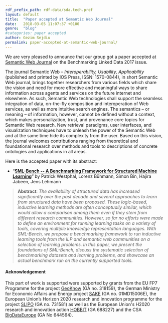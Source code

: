 ```yaml
---
rdf_prefix_path: rdf-data/sda.tech.pref
layout: default
title:  "Paper accepted at Semantic Web Journal"
date:   2018-03-05 11:07:37 +0100
genre:  "blog"
#categories: paper accepted
author: Gezim Sejdiu
permalink: paper-accepted-at-semantic-web-journal/
---
```

We are very pleased to announce that our group got a paper accepted at [Semantic Web Journal](http://www.semantic-web-journal.net/) on the Benchmarking Linked Data 2017 issue.
<!--more-->
The journal Semantic Web – _Interoperability, Usability, Applicability_ (published and printed by IOS Press, ISSN: 1570-0844), in short Semantic Web journal, brings together researchers from various fields which share the vision and need for more effective and meaningful ways to share information across agents and services on the future internet and elsewhere. As such, Semantic Web technologies shall support the seamless integration of data, on-the-fly composition and interoperation of Web services, as well as more intuitive search engines. The semantics – or meaning – of information, however, cannot be defined without a context, which makes personalization, trust, and provenance core topics for Semantic Web research. New retrieval paradigms, user interfaces, and visualization techniques have to unleash the power of the Semantic Web and at the same time hide its complexity from the user. Based on this vision, the journal welcomes contributions ranging from theoretical and foundational research over methods and tools to descriptions of concrete ontologies and applications in all areas.

Here is the accepted paper with its abstract:
* “**[SML-Bench -- A Benchmarking Framework for Structured Machine Learning](http://www.semantic-web-journal.net/system/files/swj1810.pdf)**”
 by Patrick Westphal, Lorenz Bühmann, Simon Bin, Hajira Jabeen, Jens Lehmann

 >**Abstract**: _The availability of structured data has increased significantly over the past decade and several approaches to learn from structured data have been proposed. These logic-based, inductive learning methods are often conceptually similar, which would allow a comparison among them even if they stem from different research communities. However, so far no efforts were made to define an environment for running learning tasks on a variety of tools, covering multiple knowledge representation languages. With SML-Bench, we propose a benchmarking framework to run inductive learning tools from the ILP and semantic web communities on a selection of learning problems. In this paper, we present the foundations of SML-Bench, discuss the systematic selection of benchmarking datasets and learning problems, and showcase an actual benchmark run on the currently supported tools._

#### Acknowledgement
This part of work is supported were supported by grants from the EU FP7 Programme for the project [GeoKnow](http://geoknow.eu) (GA no. 318159), the German Ministry for Economic Affairs and Energy project [SAKE](https://www.sake-projekt.de/) (GA no. 01MD15006E), the European Union’s Horizon 2020 research and innovation programme for the project [SLIPO](http://www.slipo.eu/) (GA no. 731581) as well as the European Union's H2020 research and innovation action [HOBBIT](https://project-hobbit.eu/) (GA 688227) and the CSA [BigDataEurope](https://www.big-data-europe.eu/) (GA No 644564).
